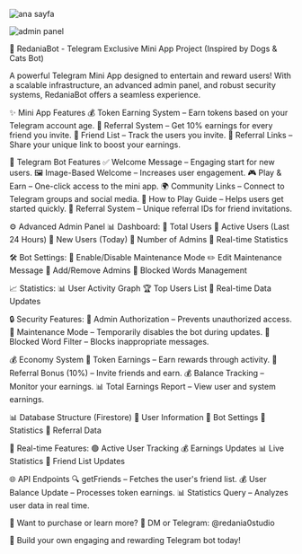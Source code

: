 
![ana sayfa](https://github.com/user-attachments/assets/4635a493-cfec-49c0-9559-6bdc3c266de3)


![admin panel](https://github.com/user-attachments/assets/41b40fb6-fbee-4247-bfa4-d722a97909ea)


🚀 RedaniaBot - Telegram Exclusive Mini App Project
(Inspired by Dogs & Cats Bot)

A powerful Telegram Mini App designed to entertain and reward users! With a scalable infrastructure, an advanced admin panel, and robust security systems, RedaniaBot offers a seamless experience.

✨ Mini App Features
💰 Token Earning System – Earn tokens based on your Telegram account age.
👥 Referral System – Get 10% earnings for every friend you invite.
📜 Friend List – Track the users you invite.
🔗 Referral Links – Share your unique link to boost your earnings.

🤖 Telegram Bot Features
✅ Welcome Message – Engaging start for new users.
🖼️ Image-Based Welcome – Increases user engagement.
🎮 Play & Earn – One-click access to the mini app.
🌍 Community Links – Connect to Telegram groups and social media.
📖 How to Play Guide – Helps users get started quickly.
🔗 Referral System – Unique referral IDs for friend invitations.

⚙️ Advanced Admin Panel
📊 Dashboard:
🔹 Total Users
🔹 Active Users (Last 24 Hours)
🔹 New Users (Today)
🔹 Number of Admins
🔹 Real-time Statistics

🛠️ Bot Settings:
🔧 Enable/Disable Maintenance Mode
✏️ Edit Maintenance Message
👑 Add/Remove Admins
🚫 Blocked Words Management

📈 Statistics:
📊 User Activity Graph
🏆 Top Users List
🔄 Real-time Data Updates

🔒 Security Features:
👑 Admin Authorization – Prevents unauthorized access.
🛑 Maintenance Mode – Temporarily disables the bot during updates.
🚫 Blocked Word Filter – Blocks inappropriate messages.

💰 Economy System
💎 Token Earnings – Earn rewards through activity.
👥 Referral Bonus (10%) – Invite friends and earn.
💰 Balance Tracking – Monitor your earnings.
📊 Total Earnings Report – View user and system earnings.

📊 Database Structure (Firestore)
📌 User Information
📌 Bot Settings
📌 Statistics
📌 Referral Data

🔄 Real-time Features:
🟢 Active User Tracking
💰 Earnings Updates
📊 Live Statistics
👥 Friend List Updates

🌐 API Endpoints
🔍 getFriends – Fetches the user's friend list.
💰 User Balance Update – Processes token earnings.
📊 Statistics Query – Analyzes user data in real time.

🎯 Want to purchase or learn more?
📩 DM or Telegram: @redania0studio

🚀 Build your own engaging and rewarding Telegram bot today!
